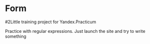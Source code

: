 # Form
#2Little training project for Yandex.Practicum

Practice with regular expressions. Just launch the site and try to write something

